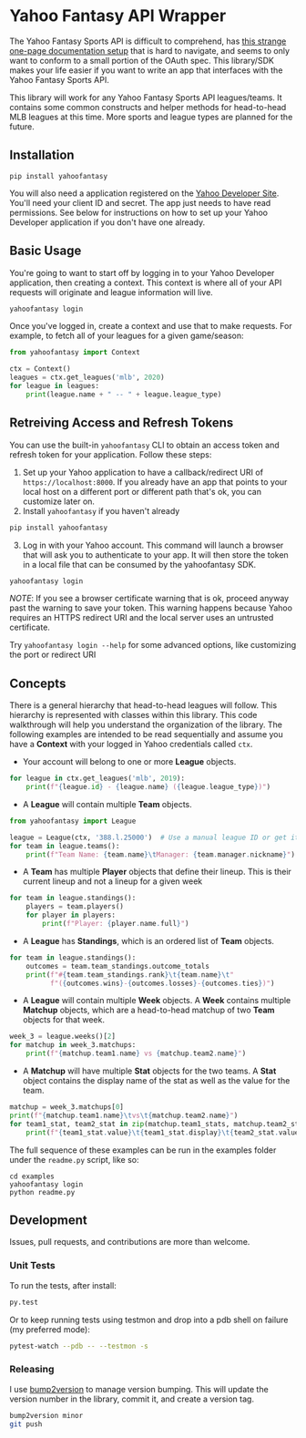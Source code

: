 # Yahoo Fantasy API Wrapper

The Yahoo Fantasy Sports API is difficult to comprehend, has [this strange one-page documentation setup](https://developer.yahoo.com/fantasysports/guide/) that is hard to navigate, and seems to only want to conform to a small portion of the OAuth spec. This library/SDK makes your life easier if you want to write an app that interfaces with the Yahoo Fantasy Sports API.

This library will work for any Yahoo Fantasy Sports API leagues/teams. It contains some common constructs and helper methods for head-to-head MLB leagues at this time. More sports and league types are planned for the future.

## Installation

```
pip install yahoofantasy
```

You will also need a application registered on the [Yahoo Developer Site](https://developer.yahoo.com/apps/). You'll need your client ID and secret. The app just needs to have read permissions. See below for instructions on how to set up your Yahoo Developer application if you don't have one already.

## Basic Usage

You're going to want to start off by logging in to your Yahoo Developer application, then creating a context. This context is where all of your API requests will originate and league information will live.

```bash
yahoofantasy login
```

Once you've logged in, create a context and use that to make requests. For example, to fetch all of your leagues for a given game/season:
```python
from yahoofantasy import Context

ctx = Context()
leagues = ctx.get_leagues('mlb', 2020)
for league in leagues:
    print(league.name + " -- " + league.league_type)
```

## Retreiving Access and Refresh Tokens

You can use the built-in `yahoofantasy` CLI to obtain an access token and refresh token for your application. Follow these steps:

1. Set up your Yahoo application to have a callback/redirect URI of `https://localhost:8000`. If you already have an app that points to your local host on a different port or different path that's ok, you can customize later on.
2. Install `yahoofantasy` if you haven't already
```bash
pip install yahoofantasy
```
3. Log in with your Yahoo account. This command will launch a browser that will ask you to authenticate to your app. It will then store the token in a local file that can be consumed by the yahoofantasy SDK.
```bash
yahoofantasy login
```

*NOTE*: If you see a browser certificate warning that is ok, proceed anyway past the warning to save your token. This warning happens because Yahoo requires an HTTPS redirect URI and the local server uses an untrusted certificate.

Try `yahoofantasy login --help` for some advanced options, like customizing the port or redirect URI

## Concepts

There is a general hierarchy that head-to-head leagues will follow. This hierarchy is represented with classes within this library. This code walkthrough will help you understand the organization of the library. The following examples are intended to be read sequentially and assume you have a **Context** with your logged in Yahoo credentials called `ctx`.

* Your account will belong to one or more **League** objects.
```python
for league in ctx.get_leagues('mlb', 2019):
    print(f"{league.id} - {league.name} ({league.league_type})")
```
    
* A **League** will contain multiple **Team** objects.
```python
from yahoofantasy import League

league = League(ctx, '388.l.25000')  # Use a manual league ID or get it from league.id above
for team in league.teams():
    print(f"Team Name: {team.name}\tManager: {team.manager.nickname}")
```

* A **Team** has multiple **Player** objects that define their lineup. This is their current lineup and not a lineup for a given week
```python
for team in league.standings():
    players = team.players()
    for player in players:
        print(f"Player: {player.name.full}")
```

* A **League** has **Standings**, which is an ordered list of **Team** objects.
```python
for team in league.standings():
    outcomes = team.team_standings.outcome_totals
    print(f"#{team.team_standings.rank}\t{team.name}\t"
          f"({outcomes.wins}-{outcomes.losses}-{outcomes.ties})")
```

* A **League** will contain multiple **Week** objects. A **Week** contains multiple **Matchup** objects, which are a head-to-head matchup of two **Team** objects for that week.
```python
week_3 = league.weeks()[2]
for matchup in week_3.matchups:
    print(f"{matchup.team1.name} vs {matchup.team2.name}")
```

* A **Matchup** will have multiple **Stat** objects for the two teams. A **Stat** object contains the display name of the stat as well as the value for the team.
```python
matchup = week_3.matchups[0]
print(f"{matchup.team1.name}\tvs\t{matchup.team2.name}")
for team1_stat, team2_stat in zip(matchup.team1_stats, matchup.team2_stats):
    print(f"{team1_stat.value}\t{team1_stat.display}\t{team2_stat.value}")
```

The full sequence of these examples can be run in the examples folder under the `readme.py` script, like so:
```
cd examples
yahoofantasy login
python readme.py
```

## Development

Issues, pull requests, and contributions are more than welcome.

### Unit Tests
To run the tests, after install:
```bash
py.test
```

Or to keep running tests using testmon and drop into a pdb shell on failure (my preferred mode):
```bash
pytest-watch --pdb -- --testmon -s
```

### Releasing
I use [bump2version](https://github.com/c4urself/bump2version) to manage version bumping. This will update the version number in the library, commit it, and create a version tag.

```bash
bump2version minor
git push
```
